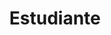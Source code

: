 ---
layout: page
title: Estudiante
permalink: /Estudiante/
parent: Manual del usuario
nav_order: 1
---